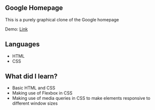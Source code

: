 ## Google Homepage 
This is a purely graphical clone of the Google homepage

Demo: [Link](https://marboleda.github.io/google-homepage/)

## Languages
- HTML
- CSS

## What did I learn?
- Basic HTML and CSS
- Making use of Flexbox in CSS
- Making use of media queries in CSS to make elements responsive to different window sizes